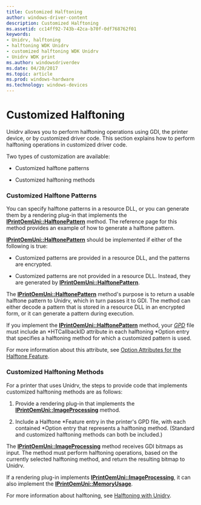 ```yaml
---
title: Customized Halftoning
author: windows-driver-content
description: Customized Halftoning
ms.assetid: cc14ff92-743b-42ca-b70f-0df768762f01
keywords:
- Unidrv, halftoning
- halftoning WDK Unidrv
- customized halftoning WDK Unidrv
- Unidrv WDK print
ms.author: windowsdriverdev
ms.date: 04/20/2017
ms.topic: article
ms.prod: windows-hardware
ms.technology: windows-devices
---
```


# Customized Halftoning





Unidrv allows you to perform halftoning operations using GDI, the printer device, or by customized driver code. This section explains how to perform halftoning operations in customized driver code.

Two types of customization are available:

-   Customized halftone patterns

-   Customized halftoning methods

### <a href="" id="ddk-customized-halftone-patterns-gg"></a>Customized Halftone Patterns

You can specify halftone patterns in a resource DLL, or you can generate them by a rendering plug-in that implements the [**IPrintOemUni::HalftonePattern**](https://msdn.microsoft.com/library/windows/hardware/ff554258) method. The reference page for this method provides an example of how to generate a halftone pattern.

[**IPrintOemUni::HalftonePattern**](https://msdn.microsoft.com/library/windows/hardware/ff554258) should be implemented if either of the following is true:

-   Customized patterns are provided in a resource DLL, and the patterns are encrypted.

-   Customized patterns are not provided in a resource DLL. Instead, they are generated by [**IPrintOemUni::HalftonePattern**](https://msdn.microsoft.com/library/windows/hardware/ff554258).

The [**IPrintOemUni::HalftonePattern**](https://msdn.microsoft.com/library/windows/hardware/ff554258) method's purpose is to return a usable halftone pattern to Unidrv, which in turn passes it to GDI. The method can either decode a pattern that is stored in a resource DLL in an encrypted form, or it can generate a pattern during execution.

If you implement the [**IPrintOemUni::HalftonePattern**](https://msdn.microsoft.com/library/windows/hardware/ff554258) method, your [*GPD*](https://msdn.microsoft.com/library/windows/hardware/ff556283#wdkgloss-generic-printer-description--gpd-) file must include an \*HTCallbackID attribute in each halftoning \*Option entry that specifies a halftoning method for which a customized pattern is used.

For more information about this attribute, see [Option Attributes for the Halftone Feature](option-attributes-for-the-halftone-feature.md).

### <a href="" id="ddk-customized-halftoning-methods-gg"></a>Customized Halftoning Methods

For a printer that uses Unidrv, the steps to provide code that implements customized halftoning methods are as follows:

1.  Provide a rendering plug-in that implements the [**IPrintOemUni::ImageProcessing**](https://msdn.microsoft.com/library/windows/hardware/ff554261) method.

2.  Include a Halftone \*Feature entry in the printer's GPD file, with each contained \*Option entry that represents a halftoning method. (Standard and customized halftoning methods can both be included.)

The [**IPrintOemUni::ImageProcessing**](https://msdn.microsoft.com/library/windows/hardware/ff554261) method receives GDI bitmaps as input. The method must perform halftoning operations, based on the currently selected halftoning method, and return the resulting bitmap to Unidrv.

If a rendering plug-in implements [**IPrintOemUni::ImageProcessing**](https://msdn.microsoft.com/library/windows/hardware/ff554261), it can also implement the [**IPrintOemUni::MemoryUsage**](https://msdn.microsoft.com/library/windows/hardware/ff554264).

For more information about halftoning, see [Halftoning with Unidrv](halftoning-with-unidrv.md).

 

 




